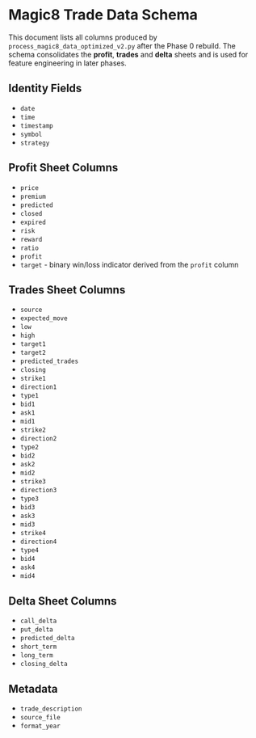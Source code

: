 # Magic8 Trade Data Schema

This document lists all columns produced by `process_magic8_data_optimized_v2.py` after the Phase 0 rebuild. The schema consolidates the **profit**, **trades** and **delta** sheets and is used for feature engineering in later phases.

## Identity Fields
- `date`
- `time`
- `timestamp`
- `symbol`
- `strategy`

## Profit Sheet Columns
- `price`
- `premium`
- `predicted`
- `closed`
- `expired`
- `risk`
- `reward`
- `ratio`
- `profit`
- `target` - binary win/loss indicator derived from the `profit` column

## Trades Sheet Columns
- `source`
- `expected_move`
- `low`
- `high`
- `target1`
- `target2`
- `predicted_trades`
- `closing`
- `strike1`
- `direction1`
- `type1`
- `bid1`
- `ask1`
- `mid1`
- `strike2`
- `direction2`
- `type2`
- `bid2`
- `ask2`
- `mid2`
- `strike3`
- `direction3`
- `type3`
- `bid3`
- `ask3`
- `mid3`
- `strike4`
- `direction4`
- `type4`
- `bid4`
- `ask4`
- `mid4`

## Delta Sheet Columns
- `call_delta`
- `put_delta`
- `predicted_delta`
- `short_term`
- `long_term`
- `closing_delta`

## Metadata
- `trade_description`
- `source_file`
- `format_year`
